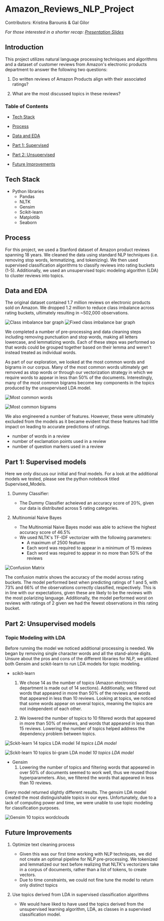 # Amazon_Reviews_NLP_Project

Contributors: Kristina Barounis & Gal Gilor

_For those interested in a shorter recap:_ [_Presentation Slides_](https://docs.google.com/presentation/d/1dF3VB5U5Fo8iZQH7u2HldzgVSD0MbeFAMT4BajeQ-b8/edit?usp=sharing "Presentation")

## Introduction

This project utilizes natural language processing techniques and algorithms and a dataset of customer reviews from Amazon's electronic products department to answer the following two questions:

1. Do written reviews of Amazon Products align with their associated ratings?

2. What are the most discussed topics in these reviews?

### Table of Contents

   - [Tech Stack](#tech-stack)

   - [Process](#process)

   - [Data and EDA](#data-and-eda)
       
   - [Part 1: Supervised](#part-1-supervised-models)

   - [Part 2: Unsupervised](#part-2-unsupervised-models)

   - [Future Improvements](#future-improvements)

## Tech Stack

- Python libraries
    - Pandas
    - NLTK
    - Gensim
    - Scikit-learn
    - Matplotlib
    - Seaborn

## Process

For this project, we used a Stanford dataset of Amazon product reviews spanning 18 years. We cleaned the data using standard NLP techniques (i.e. removing stop words, lemmatizing, and tokenizing). We then used supervised classification algorithms to classify reviews into rating buckets (1-5). Additionally, we used an unsupervised topic modeling algorithm (LDA) to cluster reviews into topics.
  
## Data and EDA

The original dataset contained 1.7 million reviews on electronic products sold on Amazon. We dropped 1.2 million to reduce class imbalance across rating buckets, ultimately resulting in ~502,000 observations.

![Class imbalance bar graph](Images/class_imbalance.png) ![Fixed class imbalance bar graph](Images/class_imbalance_fixed.png)

We completed a number of pre-processing and data cleaning steps including removing punctuation and stop words, making all letters lowercase, and lemmatizing words. Each of these steps was performed so that words could be grouped together based on their lemma and weren't instead treated as individual words.

As part of our exploration, we looked at the most common words and bigrams in our corpus. Many of the most common words ultimately get removed as stop words or through our vectorization strategy in which we require words to appear in less than 50% of the documents. Interestingly, many of the most common bigrams become key components in the topics produced by the unsupervised LDA model.

![Most common words](Images/Most_common_words.png) 

![Most common bigrams](Images/Most_common_bigrams.png)

We also engineered a number of features. However, these were ultimately excluded from the models as it became evident that these features had little impact on leading to accurate predictions of ratings.

- number of words in a review
- number of exclamation points used in a review
- number of question markers used in a review

## Part 1: Supervised models

Here we only discuss our initial and final models. For a look at the additional models we tested, please see the python notebook titled Supervised_Models.

1. Dummy Classifier:
   - The Dummy Classifier acheieved an accuracy score of 20%, given our data is distributed across 5 rating categories.

2. Multinomial Naive Bayes
   - The Multinomial Naive Bayes model was able to achieve the highest accuracy score of 46.5%
   - We used NLTK's TF-IDF vectorizer with the following parameters:
      - A maximum of 2500 features
      - Each word was required to appear in a minimum of 15 reviews
      - Each word was required to appear in no more than 50% of the reviews
 
![Confusion Matrix](/Images/confusion.png)

The confusion matrix shows the accuracy of the model across rating buckets. The model performed best when predicting ratings of 1 and 5, with 73% and 66% of the observations correctly classified, respectively. This is in line with our expectations, given these are likely to be the reviews with the most polarizing language. Additionally, the model performed worst on reviews with ratings of 2 given we had the fewest observations in this rating bucket.

## Part 2: Unsupervised models

### Topic Modeling with LDA

Before running the model we noticed additional processing is needed. We began by removing single character words and all the stand-alone digits. Unsure about the pros and cons of the different libraries for NLP, we utilized both Gensim and scikit-learn to run LDA models for topic modeling.

- scikit-learn
  1) We chose 14 as the number of topics (Amazon electronics department is made out of 14 sections). Additionally, we filtered out words that appeared in more than 50% of the reviews and words that appeared in less than 10 reviews. Looking at topics, we noticed that some words appear on several topics, meaning the topics are not independent of each other.

  2) We lowered the number of topics to 10 filtered words that appeared in more than 50% of reviews, and words that appeared in less than 15 reviews. Lowering the number of topics helped address the dependency problem between topics.

![Sckit-learn 14 topics LDA model](Images/sklearn_lda_14topics.PNG)
_14 topics LDA model_

![Sckit-learn 10 topics  bi-gram LDA model](Images/sklearn_lda_bi_10topics.PNG)
_10 topics LDA model_

- Gensim
   1) Lowering the number of topics and filtering words that appeared in over 50% of documents seemed to work well, thus we reused those hyperparameters. Also, we filtered the words that appeared in less than 10 reviews.

Every model returned slightly different results. The gensim LDA model created the most distinguishable topics in our eyes. Unfortunately, due to a lack of computing power and time, we were unable to use topic modeling for classification purposes.

![Gensim 10 topics wordclouds](Images/all_topic_wordclouds.PNG)

## Future Improvements

1. Optimize text cleaning process
    - Given this was our first time working with NLP techniques, we did not create an optimal pipeline for NLP pre-processing. We tokenized and lemmatized our text before realizing that NLTK's vectorizers take in a corpus of documents, rather than a list of tokens, to create vectors.
    - Due to time constraints, we could not fine tune the model to return only distinct topics

2. Use topics derived from LDA in supervised classification algorithms
    - We would have liked to have used the topics derived from the unsupervised learning algorithm, LDA, as classes in a supervised classification model.

